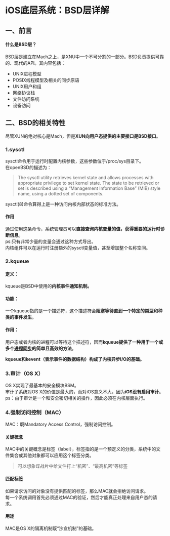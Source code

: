 # iOS底层系统：BSD层详解

## 一、前言

#### 什么是BSD层？

BSD层是建立在Mach之上，是XNU中一个不可分割的一部分。BSD负责提供可靠的、现代的API。其内容包括：
- UNIX进程模型
- POSIX线程模型及相关的同步原语
- UNIX用户和组
- 网络协议栈
- 文件访问系统
- 设备访问

## 二、BSD的相关特性

尽管XUN的绝对核心是Mach，但是**XUN向用户态提供的主要接口是BSD接口**。

### 1.sysctl

sysctl命令用于运行时配置内核参数，这些参数位于/proc/sys目录下。  
在openBSD的描述为：  
> The sysctl utility retrieves kernel state and allows processes with appropriate privilege to set kernel state. The state to be retrieved or set is described using a “Management Information Base” (MIB) style name, using a dotted set of components.  

sysctl(8)命令算得上是一种访问内核内部状态的标准方法。  
#### 作用
通过使用这条命令，系统管理员可以**直接查询内核变量的值，获得重要的运行时诊断信息**。  
ps:只有非常少量的变量会通过这种方式导出。  
内核组件可以在运行时注册额外的sysctl变量值，甚至增加整个名称空间。

### 2.kqueue

#### 定义：
kqueue是BSD中使用的**内核事件通知机制。**

#### 功能：
一个kqueue指的是一个描述符，这个描述符会**阻塞等待直到一个特定的类型和种类的事件发生**。

#### 作用：

用户态或者内核的进程可以等待这个描述符，因而**kqueue提供了一种用于一个或多个<u>进程同步</u>的简单且高效的方法**。    

**kqueue和kevent（表示事件的数据结构）构成了内核异步I/O的基础。**

### 3.审计（OS X）

OS X实现了最基本的安全模块BSM。  
审计子系统对OS X的价值是最大的，而对iOS意义不大，因为**iOS没有启用审计**。  
ps：由于审计是一个和安全密切相关的操作，因此必须在内核层面执行。

### 4.强制访问控制（MAC）

MAC：既Mandatory Access Control，强制访问控制。

#### 关键概念

MAC中的关键概念是标签（label），标签指的是一个预定义的分类，系统中的文件集合或其他对象都可以应用这个标签分类。
> 可以想象谍战片中给文件打上“机密”、“最高机密”等标签

#### 匹配标签

如果请求访问的对象没有提供匹配的标签，那么MAC就会拒绝访问请求。  
每一个系统调用首先必须通过MAC的验证，然后才能真正处理来自用户态的请求。

#### 用途

MAC是OS X的隔离机制既“沙盒机制”的基础。
